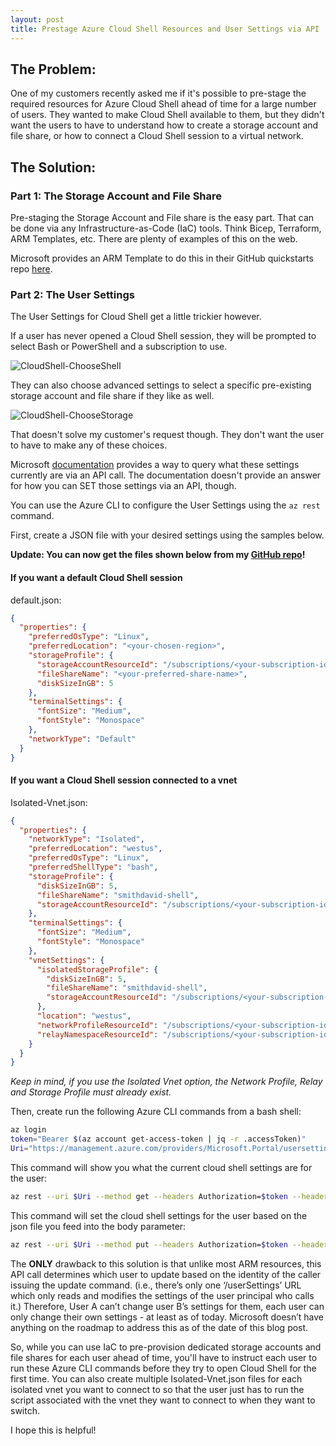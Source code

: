 ```yaml
---
layout: post
title: Prestage Azure Cloud Shell Resources and User Settings via API
---
```

## The Problem:

One of my customers recently asked me if it's possible to pre-stage the required resources for Azure Cloud Shell ahead of time for a large number of users. They wanted to make Cloud Shell available to them, but they didn't want the users to have to understand how to create a storage account and file share, or how to connect a Cloud Shell session to a virtual network.

## The Solution:

### Part 1: The Storage Account and File Share

Pre-staging the Storage Account and File share is the easy part. That can be done via any Infrastructure-as-Code (IaC) tools. Think Bicep, Terraform, ARM Templates, etc. There are plenty of examples of this on the web.

Microsoft provides an ARM Template to do this in their GitHub quickstarts repo [here](https://github.com/Azure/azure-quickstart-templates/tree/master/quickstarts/microsoft.storage/storage-file-share).

### Part 2: The User Settings

The User Settings for Cloud Shell get a little trickier however.

If a user has never opened a Cloud Shell session, they will be prompted to select Bash or PowerShell and a subscription to use.

![CloudShell-ChooseShell](https://static1.squarespace.com/static/615dc349c2707f51b61f219f/t/615e0515ec87f70bed005198/1633551637480/CloudShell-ChooseShell.png)

They can also choose advanced settings to select a specific pre-existing storage account and file share if they like as well.

![CloudShell-ChooseStorage](https://static1.squarespace.com/static/615dc349c2707f51b61f219f/t/615e057853563e57c432fc7a/1633551736618/CloudShell-ChooseStorage.png)

That doesn't solve my customer's request though. They don't want the user to have to make any of these choices.

Microsoft [documentation](https://docs.microsoft.com/en-us/azure/cloud-shell/troubleshooting#personal-data-in-cloud-shell) provides a way to query what these settings currently are via an API call. The documentation doesn't provide an answer for how you can SET those settings via an API, though.

You can use the Azure CLI to configure the User Settings using the `az rest` command.

First, create a JSON file with your desired settings using the samples below.

**Update: You can now get the files shown below from my [GitHub repo](https://github.com/dsmithcloud/update-cloudshell-via-api)!**

#### If you want a default Cloud Shell session

default.json:

```json
{
  "properties": {
    "preferredOsType": "Linux",
    "preferredLocation": "<your-chosen-region>",
    "storageProfile": {
      "storageAccountResourceId": "/subscriptions/<your-subscription-id>/resourcegroups/<your-resource-group>/providers/Microsoft.Storage/storageAccounts/<your-storage-account-name>",
      "fileShareName": "<your-preferred-share-name>",
      "diskSizeInGB": 5
    },
    "terminalSettings": {
      "fontSize": "Medium",
      "fontStyle": "Monospace"
    },
    "networkType": "Default"
  }
}
```

#### If you want a Cloud Shell session connected to a vnet

Isolated-Vnet.json:

```json
{
  "properties": {
    "networkType": "Isolated",
    "preferredLocation": "westus",
    "preferredOsType": "Linux",
    "preferredShellType": "bash",
    "storageProfile": {
      "diskSizeInGB": 5,
      "fileShareName": "smithdavid-shell",
      "storageAccountResourceId": "/subscriptions/<your-subscription-id>/resourcegroups/<your-resource-group>/providers/Microsoft.Storage/storageAccounts/<storage-account-name>"
    },
    "terminalSettings": {
      "fontSize": "Medium",
      "fontStyle": "Monospace"
    },
    "vnetSettings": {
      "isolatedStorageProfile": {
        "diskSizeInGB": 5,
        "fileShareName": "smithdavid-shell",
        "storageAccountResourceId": "/subscriptions/<your-subscription-id>/resourcegroups/<your-resource-group>/providers/Microsoft.Storage/storageAccounts/<storage-account-name>"
      },
      "location": "westus",
      "networkProfileResourceId": "/subscriptions/<your-subscription-id>/resourceGroups/<your-resource-group>/providers/Microsoft.Network/networkProfiles/<network-profile-name>",
      "relayNamespaceResourceId": "/subscriptions/<your-subscription-id>/resourceGroups/<your-resource-group>/providers/Microsoft.Relay/namespaces/<relay-namespace>"
    }
  }
}
```

_Keep in mind, if you use the Isolated Vnet option, the Network Profile, Relay and Storage Profile must already exist._

Then, create run the following Azure CLI commands from a bash shell:

```bash
az login
token="Bearer $(az account get-access-token | jq -r .accessToken)"
Uri="https://management.azure.com/providers/Microsoft.Portal/usersettings/cloudconsole?api-version=2020-04-01-preview"
```

This command will show you what the current cloud shell settings are for the user:

```bash
az rest --uri $Uri --method get --headers Authorization=$token --headers ContentType="application/json"
```

This command will set the cloud shell settings for the user based on the json file you feed into the body parameter:

```bash
az rest --uri $Uri --method put --headers Authorization=$token --headers ContentType="application/json" --body @default.json
```

The **ONLY** drawback to this solution is that unlike most ARM resources, this API call determines which user to update based on the identity of the caller issuing the update command. (i.e., there’s only one ‘/userSettings’ URL which only reads and modifies the settings of the user principal who calls it.) Therefore, User A can’t change user B’s settings for them, each user can only change their own settings - at least as of today. Microsoft doesn’t have anything on the roadmap to address this as of the date of this blog post.

So, while you can use IaC to pre-provision dedicated storage accounts and file shares for each user ahead of time, you'll have to instruct each user to run these Azure CLI commands before they try to open Cloud Shell for the first time. You can also create multiple Isolated-Vnet.json files for each isolated vnet you want to connect to so that the user just has to run the script associated with the vnet they want to connect to when they want to switch.

I hope this is helpful!
